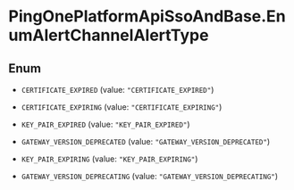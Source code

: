 # PingOnePlatformApiSsoAndBase.EnumAlertChannelAlertType

## Enum


* `CERTIFICATE_EXPIRED` (value: `"CERTIFICATE_EXPIRED"`)

* `CERTIFICATE_EXPIRING` (value: `"CERTIFICATE_EXPIRING"`)

* `KEY_PAIR_EXPIRED` (value: `"KEY_PAIR_EXPIRED"`)

* `GATEWAY_VERSION_DEPRECATED` (value: `"GATEWAY_VERSION_DEPRECATED"`)

* `KEY_PAIR_EXPIRING` (value: `"KEY_PAIR_EXPIRING"`)

* `GATEWAY_VERSION_DEPRECATING` (value: `"GATEWAY_VERSION_DEPRECATING"`)


